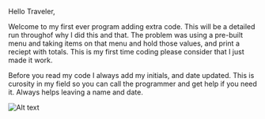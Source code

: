 Hello Traveler,

Welcome to my first ever program adding extra code. This will be a detailed run throughof why 
I did this and that. The problem was using a pre-built menu and taking items on that menu and 
hold those values, and print a reciept with totals. This is my first time coding please consider 
that I just made it work. 

Before you read my code I always add my initials, and date updated. This is curosity in my 
field so you can call the programmer and get help if you need it. Always helps leaving a name
and date. 

![Alt text](C:\Users\Mikey\OneDrive\Desktop\module2AI\Opening.PNG)

